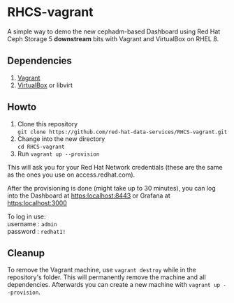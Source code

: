 # RHCS-vagrant

A simple way to demo the new cephadm-based Dashboard using Red Hat Ceph Storage 5 **downstream** bits with Vagrant and VirtualBox on RHEL 8.

## Dependencies

1. [Vagrant](https://www.vagrantup.com/)
1. [VirtualBox](https://www.virtualbox.org/) or libvirt

## Howto

1. Clone this repository  
   `git clone https://github.com/red-hat-data-services/RHCS-vagrant.git`
1. Change into the new directory  
   `cd RHCS-vagrant`
1. Run `vagrant up --provision`

This will ask you for your Red Hat Network credentials (these are the same as the ones you use on access.redhat.com).

After the provisioning is done (might take up to 30 minutes), you can log into the Dashboard at [https:localhost:8443](https:localhost:8443) or Grafana at [https:localhost:3000](https:localhost:3000)

To log in use: \
username : `admin` \
password : `redhat1!`

## Cleanup

To remove the Vagrant machine, use `vagrant destroy` while in the repository's folder. This will permanently remove the machine and all dependencies. Afterwards you can create a new machine with `vagrant up --provision`.
